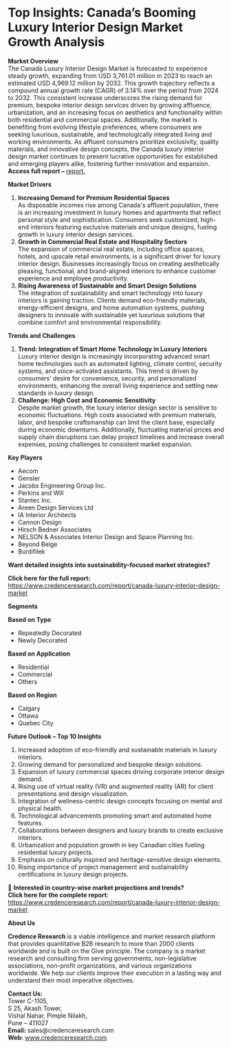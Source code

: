 # Top Insights: Canada’s Booming Luxury Interior Design Market Growth Analysis


<p><strong>Market Overview</strong><br /> The Canada Luxury Interior Design Market is forecasted to experience steady growth, expanding from USD 3,761.01 million in 2023 to reach an estimated USD 4,969.12 million by 2032. This growth trajectory reflects a compound annual growth rate (CAGR) of 3.14% over the period from 2024 to 2032. This consistent increase underscores the rising demand for premium, bespoke interior design services driven by growing affluence, urbanization, and an increasing focus on aesthetics and functionality within both residential and commercial spaces. Additionally, the market is benefiting from evolving lifestyle preferences, where consumers are seeking luxurious, sustainable, and technologically integrated living and working environments. As affluent consumers prioritize exclusivity, quality materials, and innovative design concepts, the Canada luxury interior design market continues to present lucrative opportunities for established and emerging players alike, fostering further innovation and expansion.<br /> <strong>Access full report &ndash;</strong> <a href="https://www.credenceresearch.com/report/canada-luxury-interior-design-market">report.</a></p>
<p><strong>Market Drivers</strong></p>
<ol>
<li><strong> Increasing Demand for Premium Residential Spaces</strong><br /> As disposable incomes rise among Canada's affluent population, there is an increasing investment in luxury homes and apartments that reflect personal style and sophistication. Consumers seek customized, high-end interiors featuring exclusive materials and unique designs, fueling growth in luxury interior design services.</li>
<li><strong> Growth in Commercial Real Estate and Hospitality Sectors</strong><br /> The expansion of commercial real estate, including office spaces, hotels, and upscale retail environments, is a significant driver for luxury interior design. Businesses increasingly focus on creating aesthetically pleasing, functional, and brand-aligned interiors to enhance customer experience and employee productivity.</li>
<li><strong> Rising Awareness of Sustainable and Smart Design Solutions</strong><br /> The integration of sustainability and smart technology into luxury interiors is gaining traction. Clients demand eco-friendly materials, energy-efficient designs, and home automation systems, pushing designers to innovate with sustainable yet luxurious solutions that combine comfort and environmental responsibility.</li>
</ol>
<p><strong>Trends and Challenges</strong></p>
<ol>
<li><strong> Trend: Integration of Smart Home Technology in Luxury Interiors</strong><br /> Luxury interior design is increasingly incorporating advanced smart home technologies such as automated lighting, climate control, security systems, and voice-activated assistants. This trend is driven by consumers&rsquo; desire for convenience, security, and personalized environments, enhancing the overall living experience and setting new standards in luxury design.</li>
<li><strong> Challenge: High Cost and Economic Sensitivity</strong><br /> Despite market growth, the luxury interior design sector is sensitive to economic fluctuations. High costs associated with premium materials, labor, and bespoke craftsmanship can limit the client base, especially during economic downturns. Additionally, fluctuating material prices and supply chain disruptions can delay project timelines and increase overall expenses, posing challenges to consistent market expansion.</li>
</ol>
<p><strong>Key Players</strong></p>
<ul>
<li>Aecom</li>
<li>Gensler</li>
<li>Jacobs Engineering Group Inc.</li>
<li>Perkins and Will</li>
<li>Stantec Inc.</li>
<li>Areen Design Services Ltd</li>
<li>IA Interior Architects</li>
<li>Cannon Design</li>
<li>Hirsch Bedner Associates</li>
<li>NELSON &amp; Associates Interior Design and Space Planning Inc.</li>
<li>Beyond Beige</li>
<li>Burdifilek</li>
</ul>
<p><strong>Want detailed insights into sustainability-focused market strategies?</strong></p>
<p><strong>Click here for the full report:</strong> <a href="https://www.credenceresearch.com/report/canada-luxury-interior-design-market">https://www.credenceresearch.com/report/canada-luxury-interior-design-market</a></p>
<p><strong>Segments</strong></p>
<p><strong>Based on Type</strong></p>
<ul>
<li>Repeatedly Decorated</li>
<li>Newly Decorated</li>
</ul>
<p><strong>Based on Application</strong></p>
<ul>
<li>Residential</li>
<li>Commercial</li>
<li>Others</li>
</ul>
<p><strong>Based on Region</strong></p>
<ul>
<li>Calgary</li>
<li>Ottawa</li>
<li>Quebec City</li>
</ul>
<p><strong>Future Outlook &ndash; Top 10 Insights</strong></p>
<ol>
<li>Increased adoption of eco-friendly and sustainable materials in luxury interiors.</li>
<li>Growing demand for personalized and bespoke design solutions.</li>
<li>Expansion of luxury commercial spaces driving corporate interior design demand.</li>
<li>Rising use of virtual reality (VR) and augmented reality (AR) for client presentations and design visualization.</li>
<li>Integration of wellness-centric design concepts focusing on mental and physical health.</li>
<li>Technological advancements promoting smart and automated home features.</li>
<li>Collaborations between designers and luxury brands to create exclusive interiors.</li>
<li>Urbanization and population growth in key Canadian cities fueling residential luxury projects.</li>
<li>Emphasis on culturally inspired and heritage-sensitive design elements.</li>
<li>Rising importance of project management and sustainability certifications in luxury design projects.</li>
</ol>
<p>📌 <strong>Interested in country-wise market projections and trends?</strong><br /> <strong>Click here for the complete report:</strong> <a href="https://www.credenceresearch.com/report/canada-luxury-interior-design-market">https://www.credenceresearch.com/report/canada-luxury-interior-design-market</a></p>
<p><strong>About Us</strong></p>
<p><strong>Credence Research</strong> is a viable intelligence and market research platform that provides quantitative B2B research to more than 2000 clients worldwide and is built on the Give principle. The company is a market research and consulting firm serving governments, non-legislative associations, non-profit organizations, and various organizations worldwide. We help our clients improve their execution in a lasting way and understand their most imperative objectives.</p>
<p><strong>Contact Us:</strong><br /> Tower C-1105,<br /> S 25, Akash Tower,<br /> Vishal Nahar, Pimple Nilakh,<br /> Pune &ndash; 411027<br /> <strong>Email:</strong> sales@credenceresearch.com<br /> <strong>Web:</strong> <a href="http://www.credenceresearch.com">www.credenceresearch.com</a></p>
